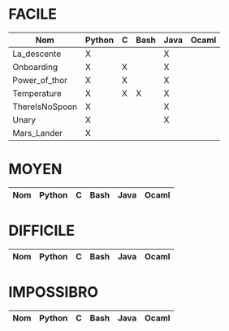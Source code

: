 # FACILE
Nom|Python|C|Bash|Java|Ocaml
---|---|---|---|---|---
La_descente|X| | |X| 
Onboarding|X|X||X| 
Power_of_thor|X|X||X| 
Temperature|X|X|X|X| 
ThereIsNoSpoon|X|||X| 
Unary|X| | |X| 
Mars_Lander|X| | || 

# MOYEN
Nom|Python|C|Bash|Java|Ocaml
---|---|---|---|---|---

# DIFFICILE
Nom|Python|C|Bash|Java|Ocaml
---|---|---|---|---|---

# IMPOSSIBRO
Nom|Python|C|Bash|Java|Ocaml
---|---|---|---|---|---
